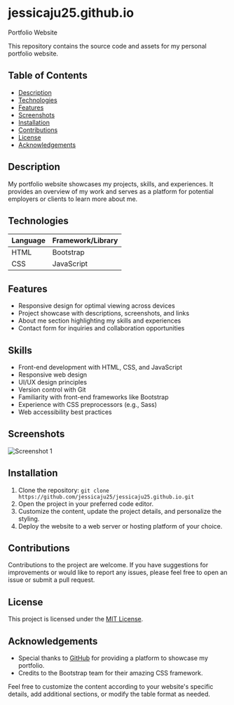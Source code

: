 # jessicaju25.github.io
Portfolio Website

This repository contains the source code and assets for my personal portfolio website.

## Table of Contents

- [Description](#description)
- [Technologies](#technologies)
- [Features](#features)
- [Screenshots](#screenshots)
- [Installation](#installation)
- [Contributions](#contributions)
- [License](#license)
- [Acknowledgements](#acknowledgements)

## Description

My portfolio website showcases my projects, skills, and experiences. It provides an overview of my work and serves as a platform for potential employers or clients to learn more about me.

## Technologies

| Language  | Framework/Library  |
|-----------|--------------------|
| HTML      | Bootstrap          |
| CSS       | JavaScript         |

## Features

- Responsive design for optimal viewing across devices
- Project showcase with descriptions, screenshots, and links
- About me section highlighting my skills and experiences
- Contact form for inquiries and collaboration opportunities

## Skills

- Front-end development with HTML, CSS, and JavaScript
- Responsive web design
- UI/UX design principles
- Version control with Git
- Familiarity with front-end frameworks like Bootstrap
- Experience with CSS preprocessors (e.g., Sass)
- Web accessibility best practices

## Screenshots

![Screenshot 1](/screenshots/screenshot1.png)

## Installation

1. Clone the repository: `git clone https://github.com/jessicaju25/jessicaju25.github.io.git`
2. Open the project in your preferred code editor.
3. Customize the content, update the project details, and personalize the styling.
4. Deploy the website to a web server or hosting platform of your choice.

## Contributions

Contributions to the project are welcome. If you have suggestions for improvements or would like to report any issues, please feel free to open an issue or submit a pull request.

## License

This project is licensed under the [MIT License](LICENSE).

## Acknowledgements

- Special thanks to [GitHub](https://github.com) for providing a platform to showcase my portfolio.
- Credits to the Bootstrap team for their amazing CSS framework.

Feel free to customize the content according to your website's specific details, add additional sections, or modify the table format as needed.
